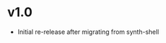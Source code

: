 <!--------------------------------------+-------------------------------------->
#                                     v1.0
<!--------------------------------------+-------------------------------------->

- Initial re-release after migrating from synth-shell



